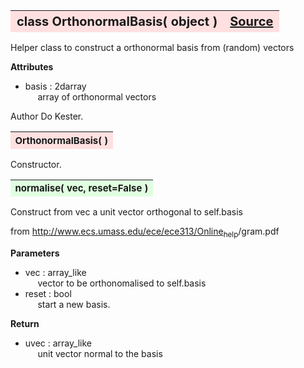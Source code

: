---
---
<br><br>

<a name="OrthonormalBasis"></a>
<table><thead style="background-color:#FFE0E0; width:100%; font-size:20px"><tr><th style="text-align:left">
<strong>class OrthonormalBasis(</strong> object )</th><th style="text-align:right"><a href=https://github.com/dokester/BayesicFitting/blob/master/BayesicFitting/source/OrthonormalBasis.py target=_blank>Source</a></th></tr></thead></table>

Helper class to construct a orthonormal basis from (random) vectors

<b>Attributes</b>

* basis  :  2darray
<br>&nbsp;&nbsp;&nbsp;&nbsp; array of orthonormal vectors

Author       Do Kester.


<a name="OrthonormalBasis"></a>
<table><thead style="background-color:#FFE0E0; width:100%; font-size:15px"><tr><th style="text-align:left">
<strong>OrthonormalBasis(</strong> )
</th></tr></thead></table>

Constructor.

<a name="normalise"></a>
<table><thead style="background-color:#E0FFE0; width:100%; font-size:15px"><tr><th style="text-align:left">
<strong>normalise(</strong> vec, reset=False ) 
</th></tr></thead></table>
Construct from vec a unit vector orthogonal to self.basis

from http://www.ecs.umass.edu/ece/ece313/Online<sub>help</sub>/gram.pdf

<b>Parameters</b>

* vec  :  array_like
<br>&nbsp;&nbsp;&nbsp;&nbsp; vector to be orthonomalised to self.basis
* reset  :  bool
<br>&nbsp;&nbsp;&nbsp;&nbsp; start a new basis.

<b>Return</b>

* uvec  :  array_like
<br>&nbsp;&nbsp;&nbsp;&nbsp; unit vector normal to the basis


